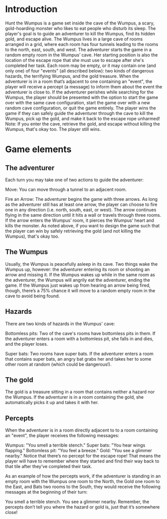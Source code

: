 # Introduction
Hunt the Wumpus is a game set inside the cave of the Wumpus, a scary, gold-hoarding monster who likes to eat people who disturb its sleep. The player's goal is to guide an adventurer to kill the Wumpus, find its hidden gold, and escape alive. The Wumpus lives in a large cave of rooms arranged in a grid, where each room has four tunnels leading to the rooms to the north, east, south, and west. The adventurer starts the game in a random empty room in the Wumpus’ cave. Her starting position is also the location of the escape rope that she must use to escape after she's completed her task. Each room may be empty, or it may contain one (and only one) of four "events" (all described below): two kinds of dangerous hazards, the terrifying Wumpus, and the gold treasure. When the adventurer is in a room that’s adjacent to one containing an "event", the player will receive a percept (a message) to inform them about the event the adventurer is close to. If the adventurer perishes while searching for the Wumpus, the player should be presented with the option to start the game over with the same cave configuration, start the game over with a new random cave configuration, or quit the game entirely. The player wins the game if they can safely guide the adventurer through the cave to kill the Wumpus, pick up the gold, and make it back to the escape rope unharmed!
Note: If you enter the cave, retrieve the gold, and escape without killing the Wumpus, that's okay too. The player still wins.

# Game elements
## The adventurer
Each turn you may take one of two actions to guide the adventurer:

Move: You can move through a tunnel to an adjacent room.

Fire an Arrow: The adventurer begins the game with three arrows. As long as the adventurer still has at least one arrow, the player can choose to fire one in any direction (i.e. north, south, east, or west). The arrow continues flying in the same direction until it hits a wall or travels through three rooms. If the arrow enters the Wumpus’ room, it pierces the Wumpus’ heart and kills the monster. As noted above, if you want to design the game such that the player can win by safely retrieving the gold (and not killing the Wumpus), that's okay too.

## The Wumpus
Usually, the Wumpus is peacefully asleep in its cave. Two things wake the Wumpus up, however: the adventurer entering its room or shooting an arrow and missing it. If the Wumpus wakes up while in the same room as the adventurer, the Wumpus will angrily eat the adventurer, ending the game. If the Wumpus just wakes up from hearing an arrow being fired, though, there’s a 75% chance it will move to a random empty room in the cave to avoid being found.

## Hazards
There are two kinds of hazards in the Wumpus' cave:

Bottomless pits: Two of the cave's rooms have bottomless pits in them. If the adventurer enters a room with a bottomless pit, she falls in and dies, and the player loses.

Super bats: Two rooms have super bats. If the adventurer enters a room that contains super bats, an angry bat grabs her and takes her to some other room at random (which could be dangerous!).

## The gold
The gold is a treasure sitting in a room that contains neither a hazard nor the Wumpus. If the adventurer is in a room containing the gold, she automatically picks it up and takes it with her.

## Percepts
When the adventurer is in a room directly adjacent to to a room containing an "event", the player receives the following messages:

Wumpus: "You smell a terrible stench."
Super bats: "You hear wings flapping."
Bottomless pit: "You feel a breeze."
Gold: "You see a glimmer nearby."
Notice that there’s no percept for the escape rope! That means the player will have to remember where they started and find their way back to that tile after they’ve completed their task.

As an example of how the percepts work, if the adventurer is standing in an empty room with the Wumpus one room to the North, the Gold one room to the East, and Bats two rooms to the South, they would receive the following messages at the beginning of their turn:

You smell a terrible stench.
You see a glimmer nearby.
Remember, the percepts don’t tell you where the hazard or gold is, just that it’s somewhere close!
